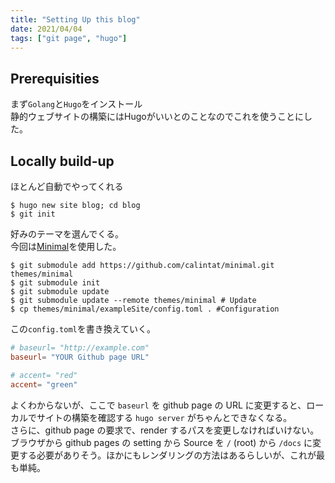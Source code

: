 ```yaml
---
title: "Setting Up this blog"
date: 2021/04/04
tags: ["git page", "hugo"]
---
```


## Prerequisities  
まず`Golang`と`Hugo`をインストール  
静的ウェブサイトの構築にはHugoがいいとのことなのでこれを使うことにした。  

## Locally build-up
ほとんど自動でやってくれる  
```shell
$ hugo new site blog; cd blog
$ git init

```

好みのテーマを選んでくる。  
今回は[Minimal](https://themes.gohugo.io/minimal/)を使用した。

```shell
$ git submodule add https://github.com/calintat/minimal.git themes/minimal
$ git submodule init
$ git submodule update
$ git submodule update --remote themes/minimal # Update
$ cp themes/minimal/exampleSite/config.toml . #Configuration  
```
この`config.toml`を書き換えていく。

```toml
# baseurl= "http://example.com"
baseurl= "YOUR Github page URL"

# accent= "red"
accent= "green"
```
よくわからないが、ここで `baseurl` を github page の URL に変更すると、ローカルでサイトの構築を確認する `hugo server` がちゃんとできなくなる。  
さらに、github page の要求で、render するパスを変更しなければいけない。ブラウザから github pages の setting から Source を `/` (root) から `/docs` に変更する必要がありそう。ほかにもレンダリングの方法はあるらしいが、これが最も単純。  
